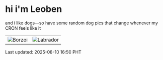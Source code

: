 # hi i'm Leoben

and i like dogs—so have some random dog pics that change whenever my CRON feels like it

|  |  |
|--------|----------|
| ![Borzoi](https://random-dog-vercel.vercel.app/api/random-borzoi?v=1754815806) | ![Labrador](https://random-dog-vercel.vercel.app/api/random-labrador?v=1754815806) |

Last updated: 2025-08-10 16:50 PHT
